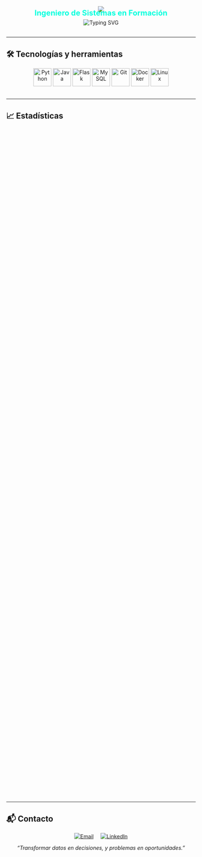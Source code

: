<div align="center">
  <img src="https://readme-typing-svg.herokuapp.com?font=Fira+Code&size=70&duration=3000&pause=500&color=00FFDD&center=true&vCenter=true&width=800&lines=Andr%C3%A9s+Galeano" />
  <p style="font-size:20px; color:#00FFDD; font-weight:bold; margin-top:-10px;">Ingeniero de Sistemas en Formación</p>
</div>

<div align="center" style="margin-top: -15px;">
  <img src="https://readme-typing-svg.herokuapp.com?font=Fira+Code&size=28&duration=4000&pause=800&color=00D9FF&center=true&vCenter=true&width=700&lines=👨‍💻+Desarrollador+Full+Stack;📊+Analista+de+Datos;🤖+Entusiasta+de+IA;🚀+Siempre+aprendiendo" alt="Typing SVG" />
</div>

<hr style="margin: 30px 0;">

## 🛠️ Tecnologías y herramientas

<p align="center">
  <img src="https://cdn.jsdelivr.net/gh/devicons/devicon/icons/python/python-original.svg" height="48" alt="Python" style="transition: transform 0.3s ease; cursor:pointer;" onmouseover="this.style.transform='scale(1.2)';" onmouseout="this.style.transform='scale(1)';"/>
  <img src="https://cdn.jsdelivr.net/gh/devicons/devicon/icons/java/java-original.svg" height="48" alt="Java" style="transition: transform 0.3s ease; cursor:pointer;" onmouseover="this.style.transform='scale(1.2)';" onmouseout="this.style.transform='scale(1)';"/>
  <img src="https://cdn.jsdelivr.net/gh/devicons/devicon/icons/flask/flask-original.svg" height="48" alt="Flask" style="transition: transform 0.3s ease; cursor:pointer;" onmouseover="this.style.transform='scale(1.2)';" onmouseout="this.style.transform='scale(1)';"/>
  <img src="https://cdn.jsdelivr.net/gh/devicons/devicon/icons/mysql/mysql-original.svg" height="48" alt="MySQL" style="transition: transform 0.3s ease; cursor:pointer;" onmouseover="this.style.transform='scale(1.2)';" onmouseout="this.style.transform='scale(1)';"/>
  <img src="https://cdn.jsdelivr.net/gh/devicons/devicon/icons/git/git-original.svg" height="48" alt="Git" style="transition: transform 0.3s ease; cursor:pointer;" onmouseover="this.style.transform='scale(1.2)';" onmouseout="this.style.transform='scale(1)';"/>
  <img src="https://cdn.jsdelivr.net/gh/devicons/devicon/icons/docker/docker-original.svg" height="48" alt="Docker" style="transition: transform 0.3s ease; cursor:pointer;" onmouseover="this.style.transform='scale(1.2)';" onmouseout="this.style.transform='scale(1)';"/>
  <img src="https://cdn.jsdelivr.net/gh/devicons/devicon/icons/linux/linux-original.svg" height="48" alt="Linux" style="transition: transform 0.3s ease; cursor:pointer;" onmouseover="this.style.transform='scale(1.2)';" onmouseout="this.style.transform='scale(1)';"/>
</p>

<hr style="margin: 30px 0;">

## 📈 Estadísticas

<div align="center" style="animation: fadeIn 2s ease-in;">
  <img src="https://github-readme-stats.vercel.app/api?username=mrchangretta&show_icons=true&theme=radical&hide_border=true" width="45%">
  <img src="https://github.com/mrchangretta/mrchangretta/blob/main/Life%20Code%20GIF.gif" width="33%" />
</div>

<hr style="margin: 30px 0;">

## 📬 Contacto

<p align="center">
  <a href="mailto:andresfelipegt70@gmail.com" style="animation: pulse 2s infinite; display:inline-block; margin-right: 15px;">
    <img src="https://img.shields.io/badge/Email-D14836?style=for-the-badge&logo=gmail&logoColor=white" alt="Email"/>
  </a>
  <a href="https://www.linkedin.com/in/andres-felipe-galeano-tellez-a7285a250" style="animation: pulse 2s infinite; display:inline-block;">
    <img src="https://img.shields.io/badge/LinkedIn-0A66C2?style=for-the-badge&logo=linkedin&logoColor=white" alt="LinkedIn"/>
  </a>
</p>

<p align="center"><i>“Transformar datos en decisiones, y problemas en oportunidades.”</i></p>

<style>
  @keyframes fadeIn {
    from {opacity: 0;}
    to {opacity: 1;}
  }
  @keyframes pulse {
    0%, 100% {transform: scale(1);}
    50% {transform: scale(1.05);}
  }
</style>

